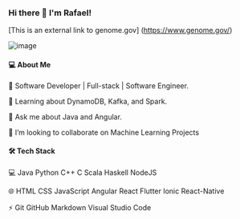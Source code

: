 ### Hi there 👋 I'm Rafael!

[This is an external link to genome.gov] (https://www.genome.gov/)

![image](https://user-images.githubusercontent.com/11542233/144068200-a1b2275a-e6f9-489f-9a3c-00922b4d5a17.png)


#### 💻 About Me

🔭   Software Developer | Full-stack | Software Engineer.

🌱   Learning about DynamoDB, Kafka, and Spark.

💬   Ask me about Java and Angular.

👯   I’m looking to collaborate on Machine Learning Projects

#### 🛠  Tech Stack

💻   Java Python  C++  C  Scala  Haskell  NodeJS  

🌐   HTML  CSS  JavaScript  Angular  React  Flutter   Ionic   React-Native

⚡   Git  GitHub  Markdown  Visual Studio Code  
